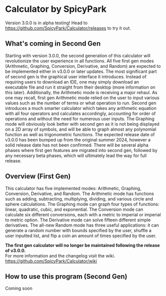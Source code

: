 # Calculator by SpicyPark
Version 3.0.0 is in alpha testing! Head to https://github.com/SpicyPark/Calculator/releases to try it out.
## What's coming in Second Gen
Starting with version 3.0.0, the second generation of this calculator will revolutionize the user experience in all functions. All five first gen modes (Arithmetic, Graphing, Conversion, Derivative, and Random) are expected to be implemented either in v3.0.0 or later updates. The most significant part of second gen is the graphical user interface it introduces. Instead of requiring users to download an IDE, one may simply download an executable file and run it straight from their desktop (more information on this later). Additionally, the Arithmetic mode is receiving a major rehaul. As one may recall, first gen Arithmetic mode relied on the user to input various values such as the number of terms or what operation to run. Second gen introduces a much smarter calculator which takes any arithmetic equation with all four operators and calculates accordingly, accounting for order of operations and without the need for numerous user inputs. The Graphing mode will obviously look better with second gen as it is not being displayed on a 2D array of symbols, and will be able to graph almost any polynomial function as well as trigonometric functions. The expected release date of v3.0.0 has been bumped up from the original summer 2024, however a solid release date has not been confirmed. There will be several alpha phases where first gen features are migrated into second gen, followed by any necessary beta phases, which will ultimately lead the way for full release.
## Overview (First Gen)
This calculator has five implemented modes: Arithmetic, Graphing, Conversion, Derivative, and Random. The Arithmetic mode has functions such as adding, subtracting, multiplying, dividing, and various circle and sphere calculations. The Graphing mode can graph four types of functions: linear, quadratic, cubic, and exponential. The Conversion mode can calculate six different conversions, each with a metric to imperial or imperial to metric option. The Derivative mode can solve fifteen different simple derivatives. The all-new Random mode has three useful applications: it can generate a random number with bounds specified by the user, shuffle a user inputted list, and flip a coin an amount of times specified by the user.

**The first gen calculator will no longer be maintained following the release of v3.0.0.**<br>
For more information and the changelog visit the wiki.<br>
https://github.com/SpicyPark/Calculator/wiki

## How to use this program (Second Gen)
Coming soon
